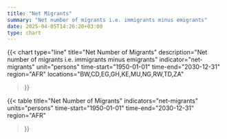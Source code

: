 ```yaml
---
title: "Net Migrants"
summary: "Net number of migrants i.e. immigrants minus emigrants"
date: 2025-04-05T14:26:20+03:00
type: chart
---
```


{{< chart
    type="line"
    title="Net Number of Migrants"
    description="Net number of migrants i.e. immigrants minus emigrants"
    indicator="net-migrants"
    unit="persons"
    time-start="1950-01-01"
    time-end="2030-12-31"
    region="AFR"
    locations="BW,CD,EG,GH,KE,MU,NG,RW,TD,ZA"
>}}

{{< table
    title="Net Number of Migrants"
    indicators="net-migrants"
    units="persons"
    time-start="1950-01-01"
    time-end="2030-12-31"
    region="AFR"
>}}
